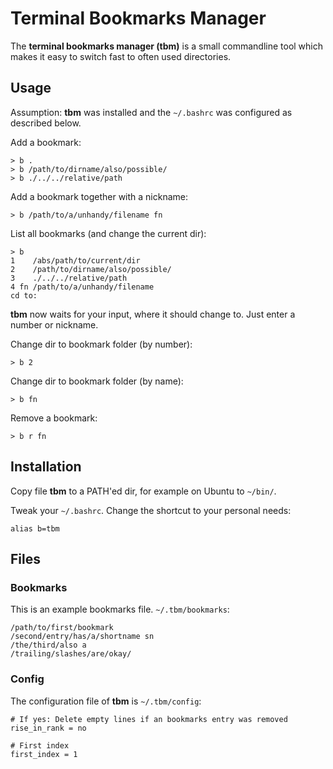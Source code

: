 # Terminal Bookmarks Manager

The **terminal bookmarks manager (tbm)** is a small commandline tool which makes it
easy to switch fast to often used directories.


## Usage

Assumption: **tbm** was installed and the `~/.bashrc` was configured as described
below.

Add a bookmark:

    > b .
    > b /path/to/dirname/also/possible/
    > b ./../../relative/path

Add a bookmark together with a nickname:

    > b /path/to/a/unhandy/filename fn

List all bookmarks (and change the current dir):

    > b
    1    /abs/path/to/current/dir
    2    /path/to/dirname/also/possible/
    3    ./../../relative/path
    4 fn /path/to/a/unhandy/filename
    cd to:

**tbm** now waits for your input, where it should change to. Just enter a number
or nickname.

Change dir to bookmark folder (by number):

    > b 2

Change dir to bookmark folder (by name):

    > b fn

Remove a bookmark:

    > b r fn


## Installation

Copy file **tbm** to a PATH'ed dir, for example on Ubuntu to `~/bin/`.

Tweak your `~/.bashrc`. Change the shortcut to your personal needs:

    alias b=tbm


## Files

### Bookmarks

This is an example bookmarks file. `~/.tbm/bookmarks`:

    /path/to/first/bookmark
    /second/entry/has/a/shortname sn
    /the/third/also a
    /trailing/slashes/are/okay/

### Config

The configuration file of **tbm** is `~/.tbm/config`:

    # If yes: Delete empty lines if an bookmarks entry was removed
    rise_in_rank = no

    # First index
    first_index = 1
